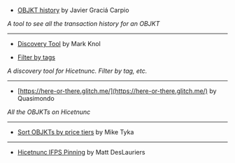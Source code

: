 * [OBJKT history](https://www.hicetnunc.xyz/objkt/25459) by Javier Graciá Carpio

_A tool to see all the transaction history for an OBJKT_

***

* [Discovery Tool](https://projects.stroep.nl/hicetnunc/#discover) by Mark Knol

* [Filter by tags](https://projects.stroep.nl/hicetnunc/#tags)

_A discovery tool for Hicetnunc. Filter by tag, etc._

***

* [https://here-or-there.glitch.me/](https://here-or-there.glitch.me/) by Quasimondo

_All the OBJKTs on Hicetnunc_

***
* [Sort OBJKTs by price tiers](https://hicetnunc.miketyka.com) by Mike Tyka

***
* [Hicetnunc IFPS Pinning](https://gist.github.com/mattdesl/47f4ea12ea131eed8401bdacf95a1f47) by Matt DesLauriers

